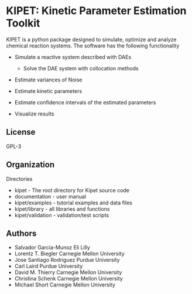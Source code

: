 KIPET: Kinetic Parameter Estimation Toolkit
=======================================

KIPET is a python package designed to simulate, optimize and analyze 
chemical reaction systems. The software has the following functionality

* Simulate a reactive system described with DAEs

  * Solve the DAE system with collocation methods

* Estimate variances of Noise
* Estimate kinetic parameters
* Estimate confidence intervals of the estimated parameters
* Visualize results


License
------------
GPL-3

Organization
------------

Directories
  * kipet - The root directory for Kipet source code
  * documentation - user manual
  * kipet/examples - tutorial examples and data files
  * kipet/library - all libraries and functions
  * kipet/validation - validation/test scripts

Authors
--------

   * Salvador Garcia-Munoz Eli Lilly
   * Lorentz T. Biegler Carnegie Mellon University
   * Jose Santiago Rodriguez Purdue University
   * Carl Laird Purdue University
   * David M. Thierry Carnegie Mellon University
   * Christina Schenk Carnegie Mellon University
   * Michael Short Carnegie Mellon University 





